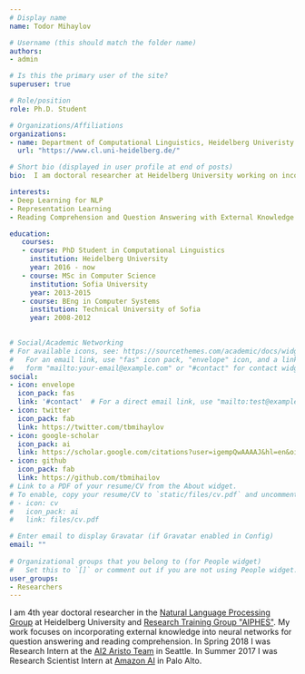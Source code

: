 ```yaml
---
# Display name
name: Todor Mihaylov

# Username (this should match the folder name)
authors:
- admin

# Is this the primary user of the site?
superuser: true

# Role/position
role: Ph.D. Student

# Organizations/Affiliations
organizations:
- name: Department of Computational Linguistics, Heidelberg Univeristy
  url: "https://www.cl.uni-heidelberg.de/"

# Short bio (displayed in user profile at end of posts)
bio:  I am doctoral researcher at Heidelberg University working on incorporating external knowledge into neural networks for question answering and reading comprehension.  

interests:
- Deep Learning for NLP
- Representation Learning
- Reading Comprehension and Question Answering with External Knowledge

education:
   courses:
   - course: PhD Student in Computational Linguistics
     institution: Heidelberg University
     year: 2016 - now
   - course: MSc in Computer Science
     institution: Sofia University
     year: 2013-2015
   - course: BEng in Computer Systems
     institution: Technical University of Sofia
     year: 2008-2012
     

# Social/Academic Networking
# For available icons, see: https://sourcethemes.com/academic/docs/widgets/#icons
#   For an email link, use "fas" icon pack, "envelope" icon, and a link in the
#   form "mailto:your-email@example.com" or "#contact" for contact widget.
social:
- icon: envelope
  icon_pack: fas
  link: '#contact'  # For a direct email link, use "mailto:test@example.org".
- icon: twitter
  icon_pack: fab
  link: https://twitter.com/tbmihaylov
- icon: google-scholar
  icon_pack: ai
  link: https://scholar.google.com/citations?user=igempQwAAAAJ&hl=en&oi=ao
- icon: github
  icon_pack: fab
  link: https://github.com/tbmihailov
# Link to a PDF of your resume/CV from the About widget.
# To enable, copy your resume/CV to `static/files/cv.pdf` and uncomment the lines below.  
# - icon: cv
#   icon_pack: ai
#   link: files/cv.pdf

# Enter email to display Gravatar (if Gravatar enabled in Config)
email: ""
  
# Organizational groups that you belong to (for People widget)
#   Set this to `[]` or comment out if you are not using People widget.  
user_groups:
- Researchers
---
```


I am 4th year doctoral researcher in the [Natural Language Processing Group](https://www.cl.uni-heidelberg.de/nlpgroup/) at Heidelberg University and [Research Training Group "AIPHES"](https://www.informatik.tu-darmstadt.de/aiphes/aiphes/index.en.jsp). My work focuses on incorporating external knowledge into neural networks for question answering and reading comprehension. In Spring 2018 I was Research Intern at the [AI2 Aristo Team](https://allenai.org/aristo/) in Seattle. In Summer 2017 I was Research Scientist Intern at [Amazon AI](https://www.amazon.jobs/en/teams/amazonai) in Palo Alto. 
